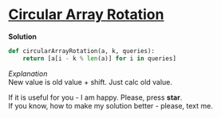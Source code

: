# [Circular Array Rotation](https://www.hackerrank.com/challenges/circular-array-rotation/problem)

**Solution**
<br>
```python
def circularArrayRotation(a, k, queries):            
    return [a[i - k % len(a)] for i in queries]
```
*Explanation*
<br>
New value is old value + shift. Just calc old value.
<br>

If it is useful for you - I am happy. Please, press **star**.
<br>
If you know, how to make my solution better - please, text me.
